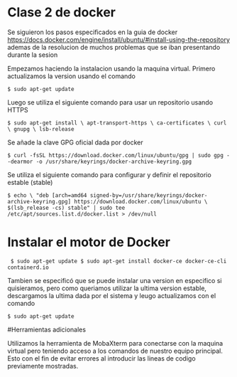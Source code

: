 # Clase 2 de docker

Se siguieron los pasos especificados en la guia de docker https://docs.docker.com/engine/install/ubuntu/#install-using-the-repository ademas de la resolucion de muchos problemas que se iban presentando durante la sesion

Empezamos haciendo la instalacion usando la maquina virtual. Primero actualizamos la version usando el comando 

`$ sudo apt-get update`

Luego se utiliza el siguiente comando para usar un repositorio usando HTTPS

`$ sudo apt-get install \
    apt-transport-https \
    ca-certificates \
    curl \
    gnupg \
    lsb-release`
    
Se añade la clave GPG oficial dada por docker

`$ curl -fsSL https://download.docker.com/linux/ubuntu/gpg | sudo gpg --dearmor -o /usr/share/keyrings/docker-archive-keyring.gpg`

Se utiliza el siguiente comando para configurar y definir el repositorio estable (stable) 

`$ echo \
  "deb [arch=amd64 signed-by=/usr/share/keyrings/docker-archive-keyring.gpg] https://download.docker.com/linux/ubuntu \
  $(lsb_release -cs) stable" | sudo tee /etc/apt/sources.list.d/docker.list > /dev/null`
  
# Instalar el motor de Docker

` $ sudo apt-get update
 $ sudo apt-get install docker-ce docker-ce-cli containerd.io`
 
Tambien se especificó que se puede instalar una version en especifico si quisieramos, pero como queriamos utilizar la ultima version estable, descargamos la ultima dada por el sistema y leugo actualizamos con el comando

`$ sudo apt-get update`

#Herramientas adicionales

Utilizamos la herramienta de MobaXterm para conectarse con la maquina virtual pero teniendo acceso a los comandos de nuestro equipo principal. Esto con el fin de evitar errores al introducir las lineas de codigo previamente mostradas. 

